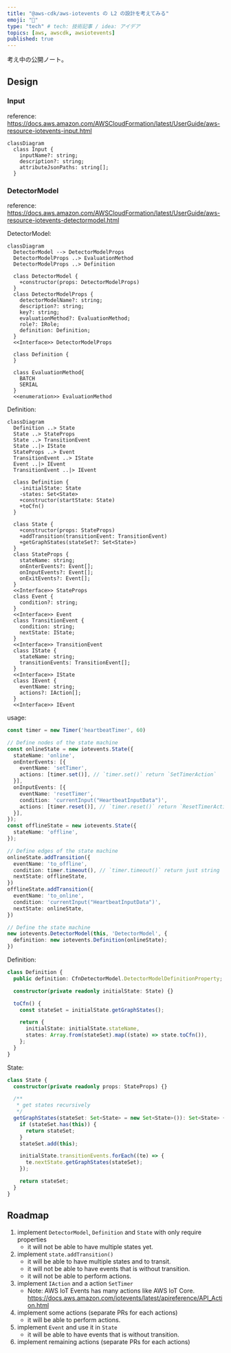 ```yaml
---
title: "@aws-cdk/aws-iotevents の L2 の設計を考えてみる"
emoji: "📖"
type: "tech" # tech: 技術記事 / idea: アイデア
topics: [aws, awscdk, awsiotevents]
published: true
---
```


考え中の公開ノート。

## Design

### Input

reference: https://docs.aws.amazon.com/AWSCloudFormation/latest/UserGuide/aws-resource-iotevents-input.html

```mermaid
classDiagram
  class Input {
    inputName?: string;
    description?: string;
    attributeJsonPaths: string[];
  }
```

### DetectorModel

reference: https://docs.aws.amazon.com/AWSCloudFormation/latest/UserGuide/aws-resource-iotevents-detectormodel.html

DetectorModel:

```mermaid
classDiagram
  DetectorModel --> DetectorModelProps
  DetectorModelProps ..> EvaluationMethod
  DetectorModelProps ..> Definition

  class DetectorModel {
    +constructor(props: DetectorModelProps)
  }
  class DetectorModelProps {
    detectorModelName?: string;
    description?: string;
    key?: string;
    evaluationMethod?: EvaluationMethod;
    role?: IRole;
    definition: Definition;
  }
  <<Interface>> DetectorModelProps

  class Definition {
  }

  class EvaluationMethod{
    BATCH
    SERIAL
  }
  <<enumeration>> EvaluationMethod

```

Definition:

```mermaid
classDiagram
  Definition ..> State
  State ..> StateProps
  State ..> TransitionEvent
  State ..|> IState
  StateProps ..> Event
  TransitionEvent ..> IState
  Event ..|> IEvent
  TransitionEvent ..|> IEvent

  class Definition {
    -initialState: State
    -states: Set<State>
    +constructor(startState: State)
    +toCfn()
  }

  class State {
    +constructor(props: StateProps)
    +addTransition(transitionEvent: TransitionEvent)
    +getGraphStates(stateSet?: Set<State>)
  }
  class StateProps {
    stateName: string;
    onEnterEvents?: Event[];
    onInputEvents?: Event[];
    onExitEvents?: Event[];
  }
  <<Interface>> StateProps
  class Event {
    condition?: string;
  }
  <<Interface>> Event
  class TransitionEvent {
    condition: string;
    nextState: IState;
  }
  <<Interface>> TransitionEvent
  class IState {
    stateName: string;
    transitionEvents: TransitionEvent[];
  }
  <<Interface>> IState
  class IEvent {
    eventName: string;
    actions?: IAction[];
  }
  <<Interface>> IEvent
```

usage:

```ts
const timer = new Timer('heartbeatTimer', 60)

// Define nodes of the state machine
const onlineState = new iotevents.State({
  stateName: 'online',
  onEnterEvents: [{
    eventName: 'setTimer',
    actions: [timer.set()], // `timer.set()` return `SetTimerAction`
  }],
  onInputEvents: [{
    eventName: 'resetTimer',
    condition: 'currentInput("HeartbeatInputData")',
    actions: [timer.reset()], // `timer.reset()` return `ResetTimerAction`
  }],
});
const offlineState = new iotevents.State({
  stateName: 'offline',
});

// Define edges of the state machine
onlineState.addTransition({
  eventName: 'to_offline',
  condition: timer.timeout(), // `timer.timeout()` return just string
  nextState: offlineState,
})
offlineState.addTransition({
  eventName: 'to_online',
  condition: 'currentInput("HeartbeatInputData")',
  nextState: onlineState,
})

// Define the state machine
new iotevents.DetectorModel(this, 'DetectorModel', {
  definition: new iotevents.Definition(onlineState);
})
```

Definition:

```ts
class Definition {
  public definition: CfnDetectorModel.DetectorModelDefinitionProperty;

  constructor(private readonly initialState: State) {}

  toCfn() {
    const stateSet = initialState.getGraphStates();

    return {
      initialState: initialState.stateName,
      states: Array.from(stateSet).map((state) => state.toCfn()),
    };
  }
}
```

State:

```ts
class State {
  constructor(private readonly props: StateProps) {}

  /**
   * get states recursively
   */
  getGraphStates(stateSet: Set<State> = new Set<State>()): Set<State> {
    if (stateSet.has(this)) {
      return stateSet;
    }
    stateSet.add(this);

    initialState.transitionEvents.forEach((te) => {
      te.nextState.getGraphStates(stateSet);
    });

    return stateSet;
  }
}
```

## Roadmap

1. implement `DetectorModel`, `Definition` and `State` with only require properties
   - it will not be able to have multiple states yet.
2. implement `state.addTransition()`
   - it will be able to have multiple states and to transit.
   - it will not be able to have events that is without transition.
   - it will not be able to perform actions.
3. implement `IAction` and a action `SetTimer`
   - Note: AWS IoT Events has many actions like AWS IoT Core. https://docs.aws.amazon.com/iotevents/latest/apireference/API_Action.html
4. implement some actions (separate PRs for each actions)
   - it will be able to perform actions.
5. implement `Event` and use it in `State`
   - it will be able to have events that is without transition.
6. implement remaining actions (separate PRs for each actions)
